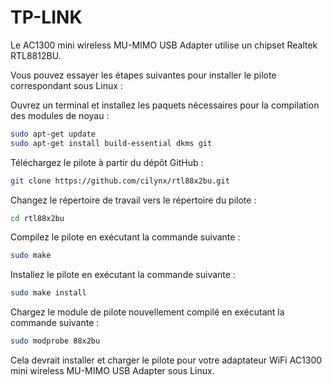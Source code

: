 # TP-LINK

Le AC1300 mini wireless MU-MIMO USB Adapter utilise un chipset Realtek RTL8812BU. 

Vous pouvez essayer les étapes suivantes pour installer le pilote correspondant sous Linux :

Ouvrez un terminal et installez les paquets nécessaires pour la compilation des modules de noyau :

```sh
sudo apt-get update
sudo apt-get install build-essential dkms git
```

Téléchargez le pilote à partir du dépôt GitHub :

```sh
git clone https://github.com/cilynx/rtl88x2bu.git
```
Changez le répertoire de travail vers le répertoire du pilote :

```sh
cd rtl88x2bu
```

Compilez le pilote en exécutant la commande suivante :

```sh
sudo make
```
Installez le pilote en exécutant la commande suivante :

```sh
sudo make install
```

Chargez le module de pilote nouvellement compilé en exécutant la commande suivante :

```sh
sudo modprobe 88x2bu
```

Cela devrait installer et charger le pilote pour votre adaptateur WiFi AC1300 mini wireless MU-MIMO USB Adapter sous Linux.